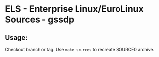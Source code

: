 # ELS - Enterprise Linux/EuroLinux Sources - gssdp
 
## Usage:
  Checkout branch or tag. Use `make sources` to recreate  SOURCE0 archive.
